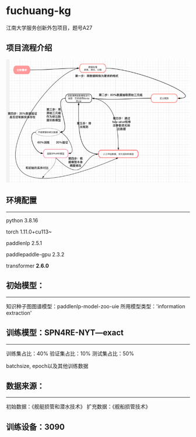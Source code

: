# fuchuang-kg
江南大学服务创新外包项目，题号A27

## 项目流程介绍
![img.png](intro_data/img.png)


## 环境配置

---

python                    3.8.16

torch                     1.11.0+cu113~

paddlenlp                 2.5.1

paddlepaddle-gpu          2.3.2

transformer               **2.6.0**


## 初始模型：
---
知识种子图图谱模型：paddlenlp-model-zoo-uie
所用模型类型：'information extraction'


##  训练模型：SPN4RE-NYT—exact
---
训练集占比：40%
验证集占比：10%
测试集占比：50%

batchsize, epoch以及其他训练数据


## 数据来源：
---
初始数据：《舰艇损管和潜水技术》
扩充数据：《舰船损管技术》


## 训练设备：3090

